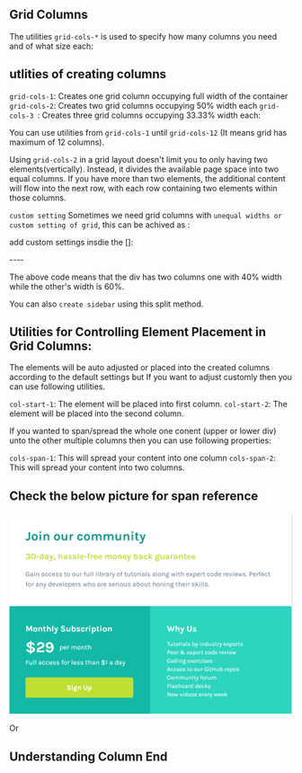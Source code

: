 ## Grid Columns

The utilities `grid-cols-*` is used to specify how many columns you need and of what size each:

## utlities of creating columns

`grid-cols-1`: Creates one grid column occupying full width of the container
`grid-cols-2`: Creates two grid columns occupying 50% width each
`grid-cols-3 `: Creates three grid columns occupying 33.33% width each:

You can use utilities from `grid-cols-1` until
`grid-cols-12` (It means grid has maximum of 12 columns).

Using `grid-cols-2` in a grid layout doesn't limit you to only having two elements(vertically). Instead, it divides the available page space into two equal columns. If you have more than two elements, the additional content will flow into the next row, with each row containing two elements within those columns.

`custom setting`
Sometimes we need grid columns with `unequal widths or custom setting of grid`, this can be achived as :

add custom settings insdie the []:

<div className=grid-cols-[40%,60%]>
        <p>----</p>
</div>

The above code means that the div has two columns one with 40% width while the other's width is 60%.

You can also `create sidebar` using this split method.

## Utilities for Controlling Element Placement in Grid Columns:

The elements will be auto adjusted or placed into the created columns according to the default settings but If you want to adjust customly then you can use following utilities.

`col-start-1`: The element will be placed into first column.
`col-start-2`: The element will be placed into the second column.

If you wanted to span/spread the whole one conent (upper or lower div) unto the other multiple columns then you can use following properties:

`cols-span-1`: This will spread your content into one column
`cols-span-2`: This will spread your content into two columns.

## Check the below picture for span reference

![Alt Text](span.png)

Or

## Understanding Column End
